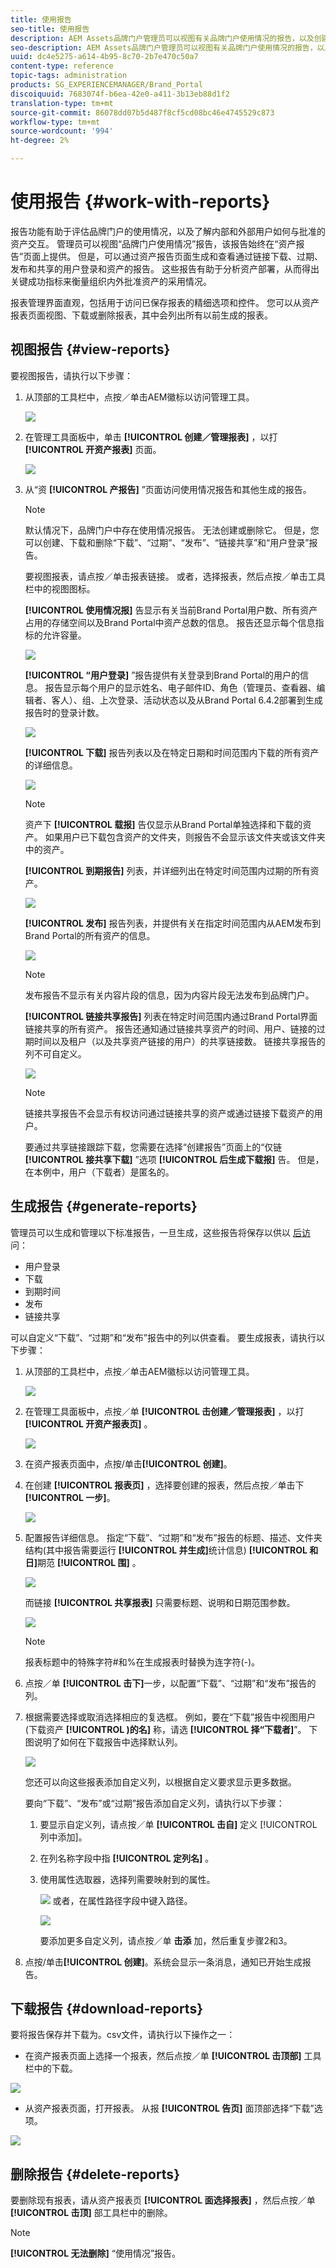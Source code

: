 ```yaml
---
title: 使用报告
seo-title: 使用报告
description: AEM Assets品牌门户管理员可以视图有关品牌门户使用情况的报告，以及创建、管理和视图通过品牌门户共享的已下载、过期、发布和链接的资产相关的报告。
seo-description: AEM Assets品牌门户管理员可以视图有关品牌门户使用情况的报告，以及创建、管理和视图通过品牌门户共享的已下载、过期、发布和链接的资产相关的报告。
uuid: dc4e5275-a614-4b95-8c70-2b7e470c50a7
content-type: reference
topic-tags: administration
products: SG_EXPERIENCEMANAGER/Brand_Portal
discoiquuid: 7683074f-b6ea-42e0-a411-3b13eb88d1f2
translation-type: tm+mt
source-git-commit: 86078dd07b5d487f8cf5cd08bc46e4745529c873
workflow-type: tm+mt
source-wordcount: '994'
ht-degree: 2%

---
```



# 使用报告 {#work-with-reports}

报告功能有助于评估品牌门户的使用情况，以及了解内部和外部用户如何与批准的资产交互。 管理员可以视图“品牌门户使用情况”报告，该报告始终在“资产报告”页面上提供。 但是，可以通过资产报告页面生成和查看通过链接下载、过期、发布和共享的用户登录和资产的报告。 这些报告有助于分析资产部署，从而得出关键成功指标来衡量组织内外批准资产的采用情况。

报表管理界面直观，包括用于访问已保存报表的精细选项和控件。 您可以从资产报表页面视图、下载或删除报表，其中会列出所有以前生成的报表。

## 视图报告 {#view-reports}

要视图报告，请执行以下步骤：

1. 从顶部的工具栏中，点按／单击AEM徽标以访问管理工具。

   ![](assets/aemlogo.png)

1. 在管理工具面板中，单击 **[!UICONTROL 创建／管理报表]** ，以打 **[!UICONTROL 开资产报表]** 页面。

   ![](assets/access-asset-reports.png)

1. 从“资 **[!UICONTROL 产报告]** ”页面访问使用情况报告和其他生成的报告。

   >[!NOTE]
   >
   >默认情况下，品牌门户中存在使用情况报告。 无法创建或删除它。 但是，您可以创建、下载和删除“下载”、“过期”、“发布”、“链接共享”和“用户登录”报告。

   要视图报表，请点按／单击报表链接。 或者，选择报表，然后点按／单击工具栏中的视图图标。

   **[!UICONTROL 使用情况报]** 告显示有关当前Brand Portal用户数、所有资产占用的存储空间以及Brand Portal中资产总数的信息。 报告还显示每个信息指标的允许容量。

   ![](assets/usage-report.png)

   **[!UICONTROL “用户登录]** ”报告提供有关登录到Brand Portal的用户的信息。 报告显示每个用户的显示姓名、电子邮件ID、角色（管理员、查看器、编辑者、客人）、组、上次登录、活动状态以及从Brand Portal 6.4.2部署到生成报告时的登录计数。

   ![](assets/user-logins.png)

   **[!UICONTROL 下载]** 报告列表以及在特定日期和时间范围内下载的所有资产的详细信息。

   ![](assets/download-report.png)

   >[!NOTE]
   >
   >资产下 **[!UICONTROL 载报]** 告仅显示从Brand Portal单独选择和下载的资产。 如果用户已下载包含资产的文件夹，则报告不会显示该文件夹或该文件夹中的资产。

   **[!UICONTROL 到期报告]** 列表，并详细列出在特定时间范围内过期的所有资产。

   ![](assets/expiration-report.png)

   **[!UICONTROL 发布]** 报告列表，并提供有关在指定时间范围内从AEM发布到Brand Portal的所有资产的信息。

   ![](assets/publish-report.png)

   >[!NOTE]
   >
   >发布报告不显示有关内容片段的信息，因为内容片段无法发布到品牌门户。

   **[!UICONTROL 链接共享报告]** 列表在特定时间范围内通过Brand Portal界面链接共享的所有资产。 报告还通知通过链接共享资产的时间、用户、链接的过期时间以及租户（以及共享资产链接的用户）的共享链接数。 链接共享报告的列不可自定义。

   ![](assets/link-share-report.png)

   >[!NOTE]
   >
   >链接共享报告不会显示有权访问通过链接共享的资产或通过链接下载资产的用户。
   >
   >
   >要通过共享链接跟踪下载，您需要在选择“创建报告”页面上的“仅链 **[!UICONTROL 接共享下载]** ”选项 **[!UICONTROL 后生成下载报]** 告。 但是，在本例中，用户（下载者）是匿名的。

## 生成报告 {#generate-reports}

管理员可以生成和管理以下标准报告，一旦生成，这些报告将保存以供以 [后访](../using/brand-portal-reports.md#main-pars-header) 问：

* 用户登录
* 下载
* 到期时间
* 发布
* 链接共享

可以自定义“下载”、“过期”和“发布”报告中的列以供查看。 要生成报表，请执行以下步骤：

1. 从顶部的工具栏中，点按／单击AEM徽标以访问管理工具。

   ![](assets/aemlogo.png)

1. 在管理工具面板中，点按／单 **[!UICONTROL 击创建／管理报表]** ，以打 **[!UICONTROL 开资产报表页]** 。

   ![](assets/asset-reports.png)

1. 在资产报表页面中，点按/单击&#x200B;**[!UICONTROL 创建]**。
1. 在创建 **[!UICONTROL 报表页]** ，选择要创建的报表，然后点按／单击下 **[!UICONTROL 一步]**。

   ![](assets/crete-report.png)

1. 配置报告详细信息。 指定“下载”、“过期”和“发布”报告的标题、描述、文件夹结构(其中报告需要运行 **[!UICONTROL 并生成]**&#x200B;统计信息) **[!UICONTROL 和日]**&#x200B;期范 **[!UICONTROL 围]** 。

   ![](assets/create-report-page.png)

   而链接 **[!UICONTROL 共享报表]** 只需要标题、说明和日期范围参数。

   ![](assets/create-link-share-report.png)

   >[!NOTE]
   >
   >报表标题中的特殊字符#和%在生成报表时替换为连字符(-)。

1. 点按／单 **[!UICONTROL 击下]**&#x200B;一步，以配置“下载”、“过期”和“发布”报告的列。
1. 根据需要选择或取消选择相应的复选框。 例如，要在“下载”报告中视图用户(下载资产 **[!UICONTROL )的名]** 称，请选 **[!UICONTROL 择“下载者]**”。 下图说明了如何在下载报告中选择默认列。

   ![](assets/createdownloadreport.png)

   您还可以向这些报表添加自定义列，以根据自定义要求显示更多数据。

   要向“下载”、“发布”或“过期”报告添加自定义列，请执行以下步骤：

   1. 要显示自定义列，请点按／单 **[!UICONTROL 击自]** 定义 [!UICONTROL 列中添加]。
   1. 在列名称字段中指 **[!UICONTROL 定列名]** 。
   1. 使用属性选取器，选择列需要映射到的属性。

      ![](assets/property-picker.png)
或者，在属性路径字段中键入路径。

      ![](assets/property-path.png)

      要添加更多自定义列，请点按／单 **击添** 加，然后重复步骤2和3。

1. 点按/单击&#x200B;**[!UICONTROL 创建]**。系统会显示一条消息，通知已开始生成报告。

## 下载报告 {#download-reports}

要将报告保存并下载为。csv文件，请执行以下操作之一：

* 在资产报表页面上选择一个报表，然后点按／单 **[!UICONTROL 击顶部]** 工具栏中的下载。

![](assets/download-asset-report.png)

* 从资产报表页面，打开报表。 从报 **[!UICONTROL 告页]** 面顶部选择“下载”选项。

![](assets/download-report-fromwithin.png)

## 删除报告 {#delete-reports}

要删除现有报表，请从资产报表页 **[!UICONTROL 面选择报表]** ，然后点按／单 **[!UICONTROL 击顶]** 部工具栏中的删除。

>[!NOTE]
>
>**[!UICONTROL 无法删除]** “使用情况”报告。
